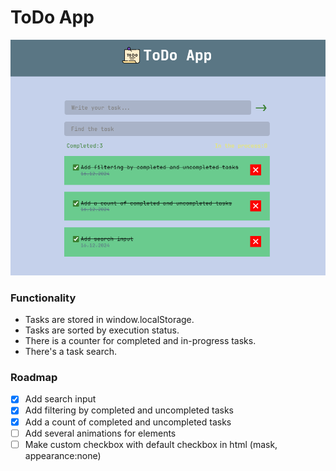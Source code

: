 # ToDo App

<img src="todo-app_preview.png" width="530">

### Functionality

- Tasks are stored in window.localStorage.
- Tasks are sorted by execution status.
- There is a counter for completed and in-progress tasks.
- There's a task search.

### Roadmap

- [x] Add search input
- [x] Add filtering by completed and uncompleted tasks
- [x] Add a count of completed and uncompleted tasks
- [ ] Add several animations for elements
- [ ] Make custom checkbox with default checkbox in html (mask, appearance:none)
